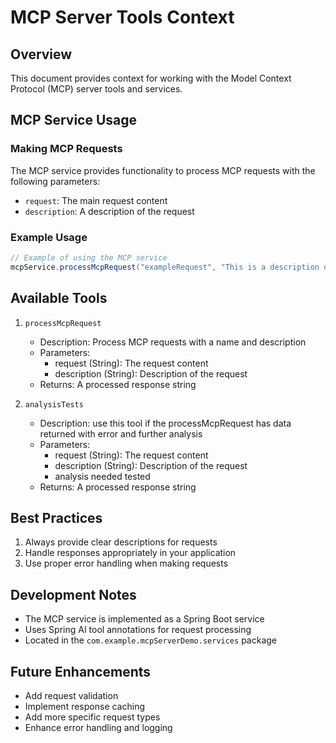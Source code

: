 # MCP Server Tools Context

## Overview
This document provides context for working with the Model Context Protocol (MCP) server tools and services.

## MCP Service Usage

### Making MCP Requests
The MCP service provides functionality to process MCP requests with the following parameters:
- `request`: The main request content
- `description`: A description of the request

### Example Usage
```java
// Example of using the MCP service
mcpService.processMcpRequest("exampleRequest", "This is a description of the request");
```

## Available Tools
1. `processMcpRequest`
   - Description: Process MCP requests with a name and description
   - Parameters:
     - request (String): The request content
     - description (String): Description of the request
   - Returns: A processed response string


1. `analysisTests`
   - Description: use this tool if the processMcpRequest has data returned with error and further analysis
   - Parameters:
     - request (String): The request content
     - description (String): Description of the request
     - analysis needed tested
   - Returns: A processed response string

## Best Practices
1. Always provide clear descriptions for requests
2. Handle responses appropriately in your application
3. Use proper error handling when making requests

## Development Notes
- The MCP service is implemented as a Spring Boot service
- Uses Spring AI tool annotations for request processing
- Located in the `com.example.mcpServerDemo.services` package

## Future Enhancements
- Add request validation
- Implement response caching
- Add more specific request types
- Enhance error handling and logging
